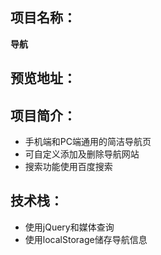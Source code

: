 ## 项目名称：
**导航**

## 预览地址：


## 项目简介：
* 手机端和PC端通用的简洁导航页
* 可自定义添加及删除导航网站
* 搜索功能使用百度搜索

## 技术栈：
* 使用jQuery和媒体查询
* 使用localStorage储存导航信息


